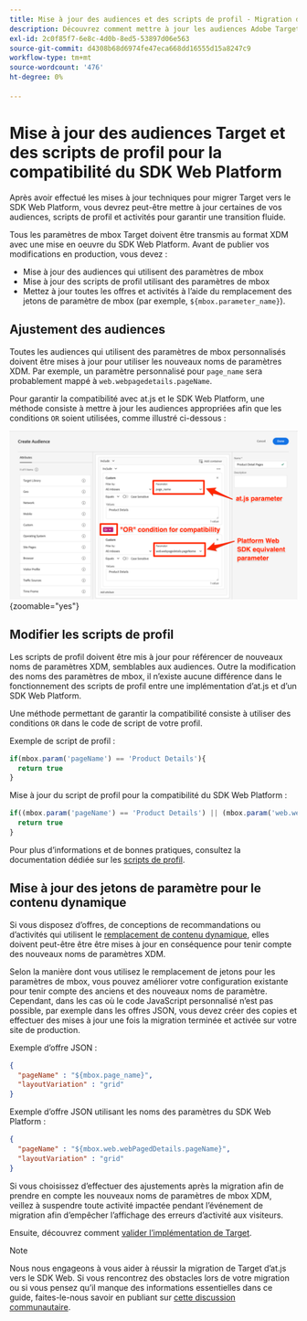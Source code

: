 ```yaml
---
title: Mise à jour des audiences et des scripts de profil - Migration de Target d’at.js 2.x vers le SDK Web
description: Découvrez comment mettre à jour les audiences Adobe Target et les scripts de profil pour des raisons de compatibilité avec le SDK Web Experience Platform.
exl-id: 2c0f85f7-6e8c-4d0b-8ed5-53897d06e563
source-git-commit: d4308b68d6974fe47eca668dd16555d15a8247c9
workflow-type: tm+mt
source-wordcount: '476'
ht-degree: 0%

---
```


# Mise à jour des audiences Target et des scripts de profil pour la compatibilité du SDK Web Platform

Après avoir effectué les mises à jour techniques pour migrer Target vers le SDK Web Platform, vous devrez peut-être mettre à jour certaines de vos audiences, scripts de profil et activités pour garantir une transition fluide.

Tous les paramètres de mbox Target doivent être transmis au format XDM avec une mise en oeuvre du SDK Web Platform. Avant de publier vos modifications en production, vous devez :

* Mise à jour des audiences qui utilisent des paramètres de mbox
* Mise à jour des scripts de profil utilisant des paramètres de mbox
* Mettez à jour toutes les offres et activités à l’aide du remplacement des jetons de paramètre de mbox (par exemple, `${mbox.parameter_name}`).

## Ajustement des audiences

Toutes les audiences qui utilisent des paramètres de mbox personnalisés doivent être mises à jour pour utiliser les nouveaux noms de paramètres XDM. Par exemple, un paramètre personnalisé pour `page_name` sera probablement mappé à `web.webpagedetails.pageName`.

Pour garantir la compatibilité avec at.js et le SDK Web Platform, une méthode consiste à mettre à jour les audiences appropriées afin que les conditions `OR` soient utilisées, comme illustré ci-dessous :

![Comment afficher la mise à jour d’une audience Target pour la compatibilité du SDK Web Platform](assets/target-audience-update.png){zoomable="yes"}

## Modifier les scripts de profil

Les scripts de profil doivent être mis à jour pour référencer de nouveaux noms de paramètres XDM, semblables aux audiences. Outre la modification des noms des paramètres de mbox, il n’existe aucune différence dans le fonctionnement des scripts de profil entre une implémentation d’at.js et d’un SDK Web Platform.

Une méthode permettant de garantir la compatibilité consiste à utiliser des conditions `OR` dans le code de script de votre profil.

Exemple de script de profil :

```Javascript
if(mbox.param('pageName') == 'Product Details'){
  return true
}
```

Mise à jour du script de profil pour la compatibilité du SDK Web Platform :

```Javascript
if((mbox.param('pageName') == 'Product Details') || (mbox.param('web.webPageDetails.pageName') =='Product Details')){
  return true
}
```

Pour plus d’informations et de bonnes pratiques, consultez la documentation dédiée sur les [scripts de profil](https://experienceleague.adobe.com/docs/target/using/audiences/visitor-profiles/profile-parameters.html?lang=fr).

## Mise à jour des jetons de paramètre pour le contenu dynamique

Si vous disposez d’offres, de conceptions de recommandations ou d’activités qui utilisent le [remplacement de contenu dynamique](https://experienceleague.adobe.com/docs/target/using/experiences/offers/passing-profile-attributes-to-the-html-offer.html?lang=fr), elles doivent peut-être être être mises à jour en conséquence pour tenir compte des nouveaux noms de paramètres XDM.

Selon la manière dont vous utilisez le remplacement de jetons pour les paramètres de mbox, vous pouvez améliorer votre configuration existante pour tenir compte des anciens et des nouveaux noms de paramètre. Cependant, dans les cas où le code JavaScript personnalisé n’est pas possible, par exemple dans les offres JSON, vous devez créer des copies et effectuer des mises à jour une fois la migration terminée et activée sur votre site de production.

Exemple d’offre JSON :

```JSON
{
  "pageName" : "${mbox.page_name}",
  "layoutVariation" : "grid"
}
```

Exemple d’offre JSON utilisant les noms des paramètres du SDK Web Platform :

```JSON
{
  "pageName" : "${mbox.web.webPagedDetails.pageName}",
  "layoutVariation" : "grid"
}
```

Si vous choisissez d’effectuer des ajustements après la migration afin de prendre en compte les nouveaux noms de paramètres de mbox XDM, veillez à suspendre toute activité impactée pendant l’événement de migration afin d’empêcher l’affichage des erreurs d’activité aux visiteurs.

Ensuite, découvrez comment [valider l’implémentation de Target](validate.md).

>[!NOTE]
>
>Nous nous engageons à vous aider à réussir la migration de Target d’at.js vers le SDK Web. Si vous rencontrez des obstacles lors de votre migration ou si vous pensez qu’il manque des informations essentielles dans ce guide, faites-le-nous savoir en publiant sur [cette discussion communautaire](https://experienceleaguecommunities.adobe.com/t5/adobe-experience-platform-data/tutorial-discussion-migrate-target-from-at-js-to-web-sdk/m-p/575587?profile.language=fr#M463).
